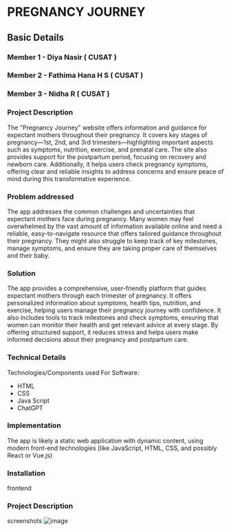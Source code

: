 # PREGNANCY JOURNEY


## Basic Details
### Member 1 - Diya Nasir ( CUSAT )
### Member 2 - Fathima Hana H S ( CUSAT )
### Member 3 - Nidha R ( CUSAT )

### Project Description
The "Pregnancy Journey" website offers information and guidance for expectant mothers throughout their pregnancy. It covers key stages of pregnancy—1st, 2nd, and 3rd trimesters—highlighting important aspects such as symptoms, nutrition, exercise, and prenatal care. The site also provides support for the postpartum period, focusing on recovery and newborn care. Additionally, it helps users check pregnancy symptoms, offering clear and reliable insights to address concerns and ensure peace of mind during this transformative experience.

### Problem addressed 
The app addresses the common challenges and uncertainties that expectant mothers face during pregnancy. Many women may feel overwhelmed by the vast amount of information available online and need a reliable, easy-to-navigate resource that offers tailored guidance throughout their pregnancy. They might also struggle to keep track of key milestones, manage symptoms, and ensure they are taking proper care of themselves and their baby.

### Solution
The app provides a comprehensive, user-friendly platform that guides expectant mothers through each trimester of pregnancy. It offers personalized information about symptoms, health tips, nutrition, and exercise, helping users manage their pregnancy journey with confidence. It also includes tools to track milestones and check symptoms, ensuring that women can monitor their health and get relevant advice at every stage. By offering structured support, it reduces stress and helps users make informed decisions about their pregnancy and postpartum care.

### Technical Details
Technologies/Components used
For Software:
- HTML
- CSS
- Java Script
- ChatGPT


### Implementation
The app is likely a static web application with dynamic content, using modern front-end technologies (like JavaScript, HTML, CSS, and possibly React or Vue.js)

### Installation
frontend


### Project Description 
screenshots
![image](https://github.com/user-attachments/assets/b400cb96-5470-4a9b-af86-76a2d8e3ee94)




